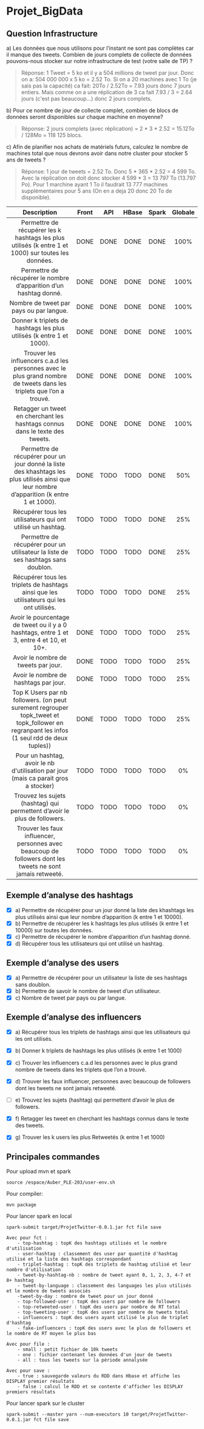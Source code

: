 # Projet_BigData


## Question Infrastructure
a) Les données que nous utilisons pour l’instant ne sont pas complètes car il manque des tweets. Combien de jours complets de collecte de données pouvons-nous stocker sur notre  infrastructure de test (votre salle de TP) ?
> Réponse: 1 Tweet = 5 ko et il y a 504 millions de tweet par jour. Donc on a: 504 000 000 x 5 ko = 2.52 To. 
> Si on a 20 machines avec 1 To (je sais pas la capacité) ca fait: 20To / 2.52To = 7.93 jours donc 7 jours entiers. Mais comme on a une réplication de 3 ca fait 7.93 / 3 = 2.64 jours (c'est pas beaucoup...) donc 2 jours complets.


b) Pour ce nombre de jour de collecte complet, combien de blocs de données seront disponibles sur chaque machine en moyenne?
> Réponse: 2 jours complets (avec réplication) = 2 * 3 * 2.52 = 15.12To / 128Mo = 118 125 blocs.

c) Afin de planifier nos achats de matériels futurs, calculez le nombre de machines total que nous devrons avoir dans notre cluster pour stocker 5 ans de tweets ?
> Réponse: 1 jour de tweets = 2.52 To. Donc 5 * 365 * 2.52 = 4 599 To. Avec la réplication on doit donc stocker 4 599 * 3 = 13 797 To (13.797 Po). Pour 1 marchine ayant 1 To il faudrait 13 777 machines supplémentaires pour 5 ans (On en a deja 20 donc 20 To de disponible). 



|                         Description                          | Front | API  | HBase | Spark | Globale |
| :----------------------------------------------------------: | :---: | :--: | :---: | :---: | :-----: |
| Permettre de récupérer les k hashtags les plus utilisés (k entre 1 et 1000) sur toutes les données. | DONE  | DONE | DONE  | DONE  |   100%   |
| Permettre de récupérer le nombre d’apparition d’un hashtag donné. | DONE  | DONE | DONE  | DONE  |   100%   |
|           Nombre de tweet par pays ou par langue.            | DONE  | DONE | DONE  | DONE  |   100%   |
| Donner k triplets de hashtags les plus utilisés (k entre 1 et 1000). | DONE  | DONE | DONE  | DONE  |   100%   |
| Trouver les influencers c.a.d les personnes avec le plus grand nombre de tweets dans les triplets que l’on a trouvé. | DONE  | DONE | DONE  | DONE  |   100%    |
| Retagger un tweet en cherchant les hashtags connus dans le texte des tweets. | DONE  | DONE | DONE  | DONE  |   100%    |
| Permettre de récupérer pour un jour donné la liste des khashtags les plus utilisés ainsi que leur nombre d’apparition (k entre 1 et 1000). | DONE  | TODO | TODO  | DONE  |   50%   |
| Récupérer tous les utilisateurs qui ont utilisé un hashtag.  | TODO  | TODO | TODO  | DONE  |   25%   |
| Permettre de récupérer pour un utilisateur la liste de ses hashtags sans doublon. | TODO  | TODO | TODO  | DONE  |   25%   |
| Récupérer tous les triplets de hashtags ainsi que les utilisateurs qui les ont utilisés. | TODO  | TODO | TODO  | DONE  |   25%   |
| Avoir le pourcentage de tweet ou il y a 0 hashtags, entre 1 et 3, entre 4 et 10, et 10+. | DONE  | TODO | TODO  | TODO  |   25%   |
|             Avoir le nombre de tweets par jour.              | DONE  | TODO | TODO  | TODO  |   25%   |
|            Avoir le nombre de hashtags par jour.             | DONE  | TODO | TODO  | TODO  |   25%   |
| Top K Users par nb followers. (on peut surement regrouper topk_tweet et topk_follower en regranpant les infos (1 seul rdd de deux tuples)) | DONE  | TODO | TODO  | TODO  |   25%   |
| Pour un hashtag, avoir le nb d'utilisation par jour (mais ca parait gros a stocker) | TODO  | TODO | TODO  | TODO  |   0%    |
| Trouvez les sujets (hashtag) qui permettent d’avoir le plus de followers. | TODO  | TODO | TODO  | TODO  |   0%    |
| Trouver les faux influencer, personnes avec beaucoup de followers dont les tweets ne sont jamais retweeté. | TODO  | TODO | TODO  | TODO  |   0%    |



## Exemple d’analyse des hashtags

- [x] a) Permettre de récupérer pour un jour donné la liste des khashtags les plus utilisés ainsi que leur nombre d’apparition (k entre 1 et 10000).
- [x] b) Permettre de récupérer les k hashtags les plus utilisés (k entre 1 et 10000) sur toutes les données.
- [x] c) Permettre de récupérer le nombre d’apparition d’un hashtag donné.
- [x] d) Récupérer tous les utilisateurs qui ont utilisé un hashtag.

## Exemple d’analyse des users

- [x] a) Permettre de récupérer pour un utilisateur la liste de ses hashtags sans doublon.
- [x] b) Permettre de savoir le nombre de tweet d’un utilisateur.
- [x] c) Nombre de tweet par pays ou par langue.

## Exemple d’analyse des influencers

- [x] a) Récupérer tous les triplets de hashtags ainsi que les utilisateurs qui les ont utilisés.  
- [x] b) Donner k triplets de hashtags les plus utilisés (k entre 1 et 1000)
- [x] c) Trouver les influencers c.a.d les personnes avec le plus grand nombre de tweets dans les triplets que l’on a trouvé. 
- [x] d) Trouver les faux influencer, personnes avec beaucoup de followers dont les tweets ne sont jamais retweeté.
- [ ] e) Trouvez les sujets (hashtag) qui permettent d’avoir le plus de followers. 
- [x] f) Retagger les tweet en cherchant les hashtags connus dans le texte des tweets. 
- [x] g) Trouver les k users les plus Retweetés (k entre 1 et 1000)




## Principales commandes
Pour upload mvn et spark
```
source /espace/Auber_PLE-203/user-env.sh 
```

Pour compiler:
```
mvn package
```

Pour lancer spark en local
```
spark-submit target/ProjetTwitter-0.0.1.jar fct file save

Avec pour fct :
	- top-hashtag : topK des hashtags utilisés et le nombre d'utilisation
	- user-hashtag : classement des user par quantité d'hashtag utilisé et la liste des hashtags correspondant 
	- triplet-hashtag : topK des triplets de hashtag utilisé et leur nombre d'utilisation
	- tweet-by-hashtag-nb : nombre de tweet ayant 0, 1, 2, 3, 4-7 et 8+ hashtag
	- tweet-by-language : classement des languages les plus utilisés et le nombre de tweets associés
	-tweet-by-day : nombre de tweet pour un jour donné
	- top-followed-user : topK des users par nombre de followers
	- top-retweeted-user : topK des users par nombre de RT total
	- top-tweeting-user : topK des users par nombre de tweets total
	- influencers : topK des users ayant utilisé le plus de triplet d'hashtag
	- fake-influencers : topK des users avec le plus de followers et le nombre de RT moyen le plus bas
	
Avec pour file :
	- small : petit fichier de 10k tweets
	- one : fichier contenant les données d'un jour de tweets
	- all : tous les tweets sur la période annalysée

Avec pour save :
	- true : sauvegarde valeurs du RDD dans Hbase et affiche les DISPLAY premier résultats
	- false : calcul le RDD et se contente d'afficher les DISPLAY premiers résultats
```

Pour lancer spark sur le cluster

```
spark-submit --master yarn --num-executors 10 target/ProjetTwitter-0.0.1.jar fct file save
```
